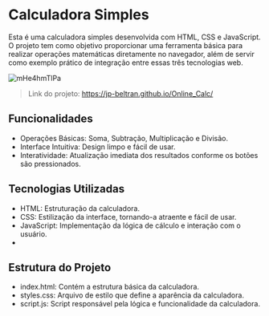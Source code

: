 # Calculadora Simples
Esta é uma calculadora simples desenvolvida com HTML, CSS e JavaScript. O projeto tem como objetivo proporcionar uma ferramenta básica para realizar operações matemáticas diretamente no navegador, além de servir como exemplo prático de integração entre essas três tecnologias web.

![mHe4hmTlPa](https://github.com/jp-beltran/Online_Calc/assets/86390243/6d809ddb-7df6-44c8-a69d-144abb43b426)
> Link do projeto: https://jp-beltran.github.io/Online_Calc/

## Funcionalidades
- Operações Básicas: Soma, Subtração, Multiplicação e Divisão.
- Interface Intuitiva: Design limpo e fácil de usar.
- Interatividade: Atualização imediata dos resultados conforme os botões são pressionados.
  
## Tecnologias Utilizadas
- HTML: Estruturação da calculadora.
- CSS: Estilização da interface, tornando-a atraente e fácil de usar.
- JavaScript: Implementação da lógica de cálculo e interação com o usuário.
- 
## Estrutura do Projeto
- index.html: Contém a estrutura básica da calculadora.
- styles.css: Arquivo de estilo que define a aparência da calculadora.
- script.js: Script responsável pela lógica e funcionalidade da calculadora.
